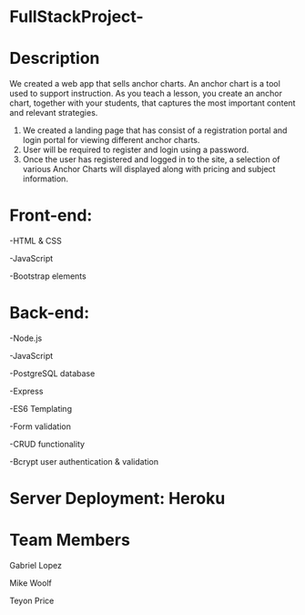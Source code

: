 # FullStackProject-

# Description

We created a web app that sells anchor charts. An anchor chart is a tool used to support instruction. As you teach a lesson, you create an anchor chart, together with your students, that captures the most important content and relevant strategies. 

1. We created a landing page that has consist of a registration portal and login portal for viewing different anchor charts. 
2. User will be required to register and login using a password.
3. Once the user has registered and logged in to the site, a selection of various Anchor Charts will displayed along with pricing and subject information.

# Front-end:
-HTML & CSS

-JavaScript

-Bootstrap elements

# Back-end:

-Node.js

-JavaScript

-PostgreSQL database

-Express

-ES6 Templating

-Form validation

-CRUD functionality

-Bcrypt user authentication & validation

# Server Deployment: Heroku


# Team Members

Gabriel Lopez

Mike Woolf

Teyon Price

